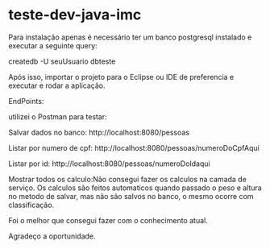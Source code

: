 # teste-dev-java-imc

Para instalação apenas é necessário ter um banco postgresql instalado e executar a seguinte query:

createdb -U seuUsuario dbteste

Após isso, importar o projeto para o Eclipse ou IDE de preferencia e executar e rodar a aplicação.

EndPoints:

utilizei o Postman para testar:

Salvar dados no banco: http://localhost:8080/pessoas

Listar por numero de cpf: http://localhost:8080/pessoas/numeroDoCpfAqui

Listar por id: http://localhost:8080/pessoas/numeroDoIdaqui

Mostrar todos os calculo:Não consegui fazer os calculos na camada de serviço. Os calculos são feitos automaticos quando passado o 
peso e altura no metodo de salvar, mas não são salvos no banco, o mesmo ocorre com classificação.

Foi o melhor que consegui fazer com o conhecimento atual.

Agradeço a oportunidade.

